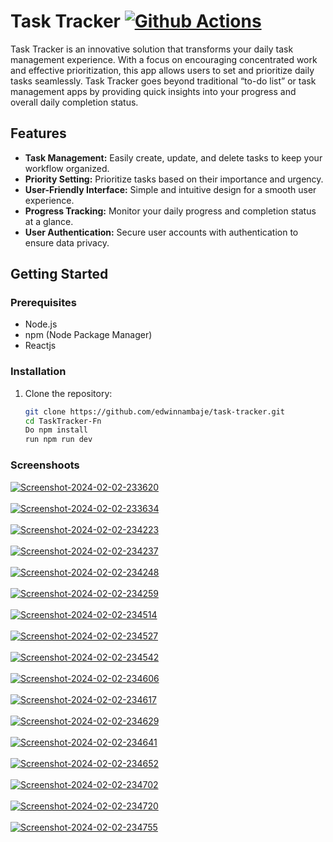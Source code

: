 # Task Tracker [![Github Actions](https://github.com/edwinnambaje/TaskTracker-Fn/actions/workflows/action.yml/badge.svg)](https://github.com/edwinnambaje/TaskTracker-Fn/actions/workflows/action.yml)

Task Tracker is an innovative solution that transforms your daily task management experience. With a focus on encouraging concentrated work and effective prioritization, this app allows users to set and prioritize daily tasks seamlessly. Task Tracker goes beyond traditional “to-do list” or task management apps by providing quick insights into your progress and overall daily completion status.

## Features

- **Task Management:** Easily create, update, and delete tasks to keep your workflow organized.
- **Priority Setting:** Prioritize tasks based on their importance and urgency.
- **User-Friendly Interface:** Simple and intuitive design for a smooth user experience.
- **Progress Tracking:** Monitor your daily progress and completion status at a glance.
- **User Authentication:** Secure user accounts with authentication to ensure data privacy.

## Getting Started

### Prerequisites

- Node.js
- npm (Node Package Manager)
- Reactjs

### Installation

1. Clone the repository:

   ```bash
   git clone https://github.com/edwinnambaje/task-tracker.git
   cd TaskTracker-Fn
   Do npm install
   run npm run dev 


### Screenshoots

<a href="https://postimg.cc/BLqM9bmY" target="_blank"><img src="https://i.postimg.cc/BLqM9bmY/Screenshot-2024-02-02-233620.png" alt="Screenshot-2024-02-02-233620"/></a><br/><br/>
<a href="https://postimg.cc/zyZwY3BC" target="_blank"><img src="https://i.postimg.cc/zyZwY3BC/Screenshot-2024-02-02-233634.png" alt="Screenshot-2024-02-02-233634"/></a><br/><br/>
<a href="https://postimg.cc/vD2XkQfh" target="_blank"><img src="https://i.postimg.cc/vD2XkQfh/Screenshot-2024-02-02-234223.png" alt="Screenshot-2024-02-02-234223"/></a><br/><br/>
<a href="https://postimg.cc/N2FDFVqR" target="_blank"><img src="https://i.postimg.cc/N2FDFVqR/Screenshot-2024-02-02-234237.png" alt="Screenshot-2024-02-02-234237"/></a><br/><br/>
<a href="https://postimg.cc/ftB5wsFw" target="_blank"><img src="https://i.postimg.cc/ftB5wsFw/Screenshot-2024-02-02-234248.png" alt="Screenshot-2024-02-02-234248"/></a><br/><br/>
<a href="https://postimg.cc/nC62V0dQ" target="_blank"><img src="https://i.postimg.cc/nC62V0dQ/Screenshot-2024-02-02-234259.png" alt="Screenshot-2024-02-02-234259"/></a><br/><br/>
<a href="https://postimg.cc/1fgMZLKQ" target="_blank"><img src="https://i.postimg.cc/1fgMZLKQ/Screenshot-2024-02-02-234514.png" alt="Screenshot-2024-02-02-234514"/></a><br/><br/>
<a href="https://postimg.cc/c6LXFKg6" target="_blank"><img src="https://i.postimg.cc/c6LXFKg6/Screenshot-2024-02-02-234527.png" alt="Screenshot-2024-02-02-234527"/></a><br/><br/>
<a href="https://postimg.cc/dhrBhrXN" target="_blank"><img src="https://i.postimg.cc/dhrBhrXN/Screenshot-2024-02-02-234542.png" alt="Screenshot-2024-02-02-234542"/></a><br/><br/>
<a href="https://postimg.cc/WFb6YK4x" target="_blank"><img src="https://i.postimg.cc/WFb6YK4x/Screenshot-2024-02-02-234606.png" alt="Screenshot-2024-02-02-234606"/></a><br/><br/>
<a href="https://postimg.cc/kVCyKDPJ" target="_blank"><img src="https://i.postimg.cc/kVCyKDPJ/Screenshot-2024-02-02-234617.png" alt="Screenshot-2024-02-02-234617"/></a><br/><br/>
<a href="https://postimg.cc/NLFk1WSH" target="_blank"><img src="https://i.postimg.cc/NLFk1WSH/Screenshot-2024-02-02-234629.png" alt="Screenshot-2024-02-02-234629"/></a><br/><br/>
<a href="https://postimg.cc/2L1drZhw" target="_blank"><img src="https://i.postimg.cc/2L1drZhw/Screenshot-2024-02-02-234641.png" alt="Screenshot-2024-02-02-234641"/></a><br/><br/>
<a href="https://postimg.cc/XZgk83nw" target="_blank"><img src="https://i.postimg.cc/XZgk83nw/Screenshot-2024-02-02-234652.png" alt="Screenshot-2024-02-02-234652"/></a><br/><br/>
<a href="https://postimg.cc/YjPf8dBy" target="_blank"><img src="https://i.postimg.cc/YjPf8dBy/Screenshot-2024-02-02-234702.png" alt="Screenshot-2024-02-02-234702"/></a><br/><br/>
<a href="https://postimg.cc/LnZkWjH4" target="_blank"><img src="https://i.postimg.cc/LnZkWjH4/Screenshot-2024-02-02-234720.png" alt="Screenshot-2024-02-02-234720"/></a><br/><br/>
<a href="https://postimg.cc/JsNNrmD9" target="_blank"><img src="https://i.postimg.cc/JsNNrmD9/Screenshot-2024-02-02-234755.png" alt="Screenshot-2024-02-02-234755"/></a><br/><br/>
